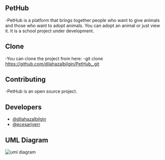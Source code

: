 ## PetHub
-PetHub is a platform that brings together people who want to give animals and those who want to adopt animals. You can adopt an animal or just view it. It is a school project under development.
## Clone
-You can clone the project from here:
-git clone https://github.com/dilahazalbilgin/PetHub_.git
## Contributing
-PetHub is an open source project. 
## Developers
- [@dilahazalbilgin](https://github.com/dilahazalbilgin)
- [@ecesariyerr](https://github.com/ecesariyerr)
## UML Diagram
![uml diagram](https://github.com/dilahazalbilgin/PetHub_/assets/119621736/176dd749-5add-4258-9610-819772d04f78)  

